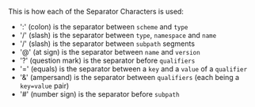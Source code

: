
This is how each of the Separator Characters is used:

-   \':\' (colon) is the separator between `scheme` and `type`
-   \'/\' (slash) is the separator between `type`, `namespace` and
    `name`
-   \'/\' (slash) is the separator between `subpath` segments
-   \'@\' (at sign) is the separator between `name` and `version`
-   \'?\' (question mark) is the separator before `qualifiers`
-   \'=\' (equals) is the separator between a `key` and a `value` of a
    `qualifier`
-   \'&\' (ampersand) is the separator between `qualifiers` (each being
    a `key=value` pair)
-   \'#\' (number sign) is the separator before `subpath`

